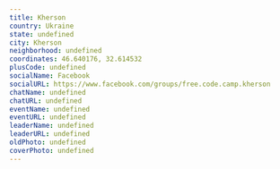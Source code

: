 ```yaml
---
title: Kherson
country: Ukraine
state: undefined
city: Kherson
neighborhood: undefined
coordinates: 46.640176, 32.614532
plusCode: undefined
socialName: Facebook
socialURL: https://www.facebook.com/groups/free.code.camp.kherson
chatName: undefined
chatURL: undefined
eventName: undefined
eventURL: undefined
leaderName: undefined
leaderURL: undefined
oldPhoto: undefined
coverPhoto: undefined
---
```

